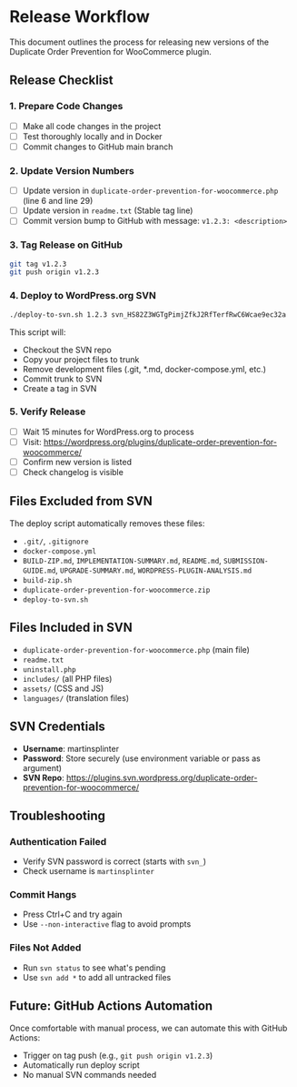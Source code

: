 # Release Workflow

This document outlines the process for releasing new versions of the Duplicate Order Prevention for WooCommerce plugin.

## Release Checklist

### 1. Prepare Code Changes
- [ ] Make all code changes in the project
- [ ] Test thoroughly locally and in Docker
- [ ] Commit changes to GitHub main branch

### 2. Update Version Numbers
- [ ] Update version in `duplicate-order-prevention-for-woocommerce.php` (line 6 and line 29)
- [ ] Update version in `readme.txt` (Stable tag line)
- [ ] Commit version bump to GitHub with message: `v1.2.3: <description>`

### 3. Tag Release on GitHub
```bash
git tag v1.2.3
git push origin v1.2.3
```

### 4. Deploy to WordPress.org SVN
```bash
./deploy-to-svn.sh 1.2.3 svn_HS82Z3WGTgPimjZfkJ2RfTerfRwC6Wcae9ec32a
```

This script will:
- Checkout the SVN repo
- Copy your project files to trunk
- Remove development files (.git, *.md, docker-compose.yml, etc.)
- Commit trunk to SVN
- Create a tag in SVN

### 5. Verify Release
- [ ] Wait 15 minutes for WordPress.org to process
- [ ] Visit: https://wordpress.org/plugins/duplicate-order-prevention-for-woocommerce/
- [ ] Confirm new version is listed
- [ ] Check changelog is visible

## Files Excluded from SVN

The deploy script automatically removes these files:
- `.git/`, `.gitignore`
- `docker-compose.yml`
- `BUILD-ZIP.md`, `IMPLEMENTATION-SUMMARY.md`, `README.md`, `SUBMISSION-GUIDE.md`, `UPGRADE-SUMMARY.md`, `WORDPRESS-PLUGIN-ANALYSIS.md`
- `build-zip.sh`
- `duplicate-order-prevention-for-woocommerce.zip`
- `deploy-to-svn.sh`

## Files Included in SVN

- `duplicate-order-prevention-for-woocommerce.php` (main file)
- `readme.txt`
- `uninstall.php`
- `includes/` (all PHP files)
- `assets/` (CSS and JS)
- `languages/` (translation files)

## SVN Credentials

- **Username**: martinsplinter
- **Password**: Store securely (use environment variable or pass as argument)
- **SVN Repo**: https://plugins.svn.wordpress.org/duplicate-order-prevention-for-woocommerce/

## Troubleshooting

### Authentication Failed
- Verify SVN password is correct (starts with `svn_`)
- Check username is `martinsplinter`

### Commit Hangs
- Press Ctrl+C and try again
- Use `--non-interactive` flag to avoid prompts

### Files Not Added
- Run `svn status` to see what's pending
- Use `svn add *` to add all untracked files

## Future: GitHub Actions Automation

Once comfortable with manual process, we can automate this with GitHub Actions:
- Trigger on tag push (e.g., `git push origin v1.2.3`)
- Automatically run deploy script
- No manual SVN commands needed

